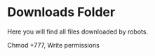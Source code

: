 # Downloads Folder

Here you will find all files downloaded by robots. 


Chmod +777, Write permissions